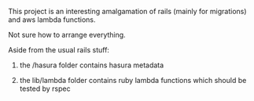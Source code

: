 This project is an interesting amalgamation of rails (mainly for migrations) and
aws lambda functions.

Not sure how to arrange everything.

Aside from the usual rails stuff:

1. the /hasura folder contains hasura metadata

2. the lib/lambda folder contains ruby lambda functions which should be tested
   by rspec





